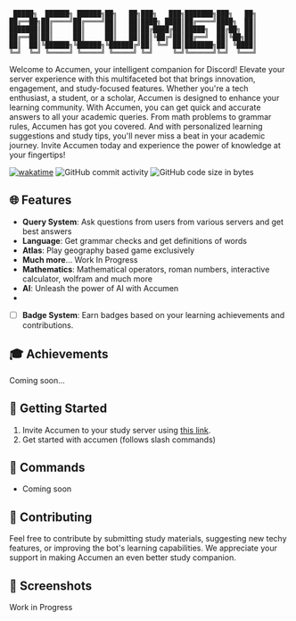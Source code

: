 ```
 █████╗  ██████╗ ██████╗██╗   ██╗███╗   ███╗███████╗███╗   ██╗
██╔══██╗██╔════╝██╔════╝██║   ██║████╗ ████║██╔════╝████╗  ██║
███████║██║     ██║     ██║   ██║██╔████╔██║█████╗  ██╔██╗ ██║
██╔══██║██║     ██║     ██║   ██║██║╚██╔╝██║██╔══╝  ██║╚██╗██║
██║  ██║╚██████╗╚██████╗╚██████╔╝██║ ╚═╝ ██║███████╗██║ ╚████║
╚═╝  ╚═╝ ╚═════╝ ╚═════╝ ╚═════╝ ╚═╝     ╚═╝╚══════╝╚═╝  ╚═══╝
```

Welcome to Accumen, your intelligent companion for Discord! Elevate your server experience with this multifaceted bot that brings innovation, engagement, and study-focused features. Whether you're a tech enthusiast, a student, or a scholar, Accumen is designed to enhance your learning community.
With Accumen, you can get quick and accurate answers to all your academic queries. From math problems to grammar rules, Accumen has got you covered. And with personalized learning suggestions and study tips, you'll never miss a beat in your academic journey. Invite Accumen today and experience the power of knowledge at your fingertips!

[![wakatime](https://wakatime.com/badge/user/b688c6f5-461e-4b60-ab21-c038b6b033ef/project/018d9d4d-f0fc-44d1-9071-6401663d9dda.svg)](https://wakatime.com/badge/user/b688c6f5-461e-4b60-ab21-c038b6b033ef/project/018d9d4d-f0fc-44d1-9071-6401663d9dda)
![GitHub commit activity](https://img.shields.io/github/commit-activity/m/infinotiver/Accumen)
![GitHub code size in bytes](https://img.shields.io/github/languages/code-size/infinotiver/Accumen)

## 🌐 Features

- **Query System**: Ask questions from users from various servers and get best answers
- **Language**: Get grammar checks and get definitions of words
- **Atlas**: Play geography based game exclusively
- **Much more**... Work In Progress
- **Mathematics**: Mathematical operators, roman numbers, interactive calculator, wolfram and much more
- **AI**: Unleash the power of AI with Accumen
- 
- [ ] **Badge System**: Earn badges based on your learning achievements and contributions.

## 🎓 Achievements
Coming soon...


## 🚀 Getting Started

1. Invite Accumen to your study server using [this link](https://dsc.gg/accumen).
2. Get started with accumen (follows slash commands)

## 📖 Commands

- Coming soon

## 🤝 Contributing

Feel free to contribute by submitting study materials, suggesting new techy features, or improving the bot's learning capabilities. We appreciate your support in making Accumen an even better study companion.

## 📸 Screenshots

Work in Progress

